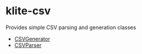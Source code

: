 # klite-csv

Provides simple CSV parsing and generation classes

* [CSVGenerator](src/CSVGenerator.kt)
* [CSVParser](src/CSVParser.kt)
